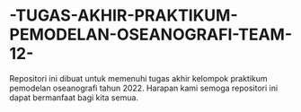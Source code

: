 # -TUGAS-AKHIR-PRAKTIKUM-PEMODELAN-OSEANOGRAFI-TEAM-12-
Repositori ini dibuat untuk memenuhi tugas akhir kelompok praktikum pemodelan oseanografi tahun 2022. Harapan kami semoga repositori ini dapat bermanfaat bagi kita semua.
